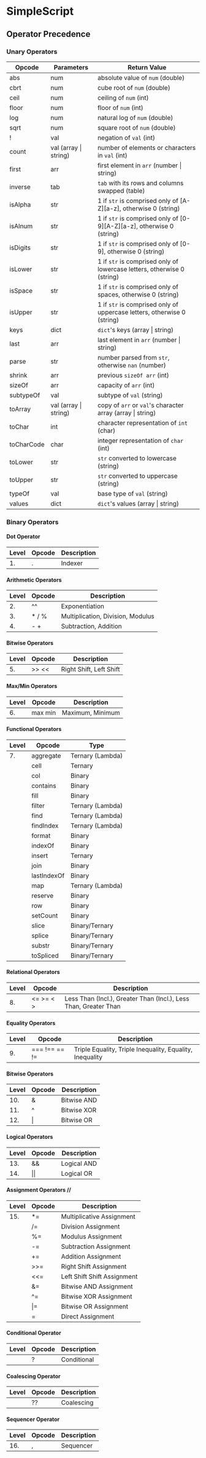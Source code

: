 # SimpleScript

## Operator Precedence

### Unary Operators

| Opcode     | Parameters            | Return Value                                                            |
| ---------- | --------------------- | ----------------------------------------------------------------------- |
| abs        | num                   | absolute value of `num` (double)                                        |
| cbrt       | num                   | cube root of `num` (double)                                             |
| ceil       | num                   | ceiling of `num` (int)                                                  |
| floor      | num                   | floor of `num` (int)                                                    |
| log        | num                   | natural log of `num` (double)                                           |
| sqrt       | num                   | square root of `num` (double)                                           |
| !          | val                   | negation of `val` (int)                                                 |
| count      | val (array \| string) | number of elements or characters in `val` (int)                         |
| first      | arr                   | first element in `arr` (number \| string)                               |
| inverse    | tab                   | `tab` with its rows and columns swapped (table)                         |
| isAlpha    | str                   | 1 if `str` is comprised only of [A-Z][a-z], otherwise 0 (string)        |
| isAlnum    | str                   | 1 if `str` is comprised only of [0-9][A-Z][a-z], otherwise 0 (string)   |
| isDigits   | str                   | 1 if `str` is comprised only of [0-9], otherwise 0 (string)             |
| isLower    | str                   | 1 if `str` is comprised only of lowercase letters, otherwise 0 (string) |
| isSpace    | str                   | 1 if `str` is comprised only of spaces, otherwise 0 (string)            |
| isUpper    | str                   | 1 if `str` is comprised only of uppercase letters, otherwise 0 (string) |
| keys       | dict                  | `dict`'s keys (array \| string)                                         |
| last       | arr                   | last element in `arr` (number \| string)                                |
| parse      | str                   | number parsed from `str`, otherwise `nan` (number)                      |
| shrink     | arr                   | previous `sizeOf arr` (int)                                             |
| sizeOf     | arr                   | capacity of `arr` (int)                                                 |
| subtypeOf  | val                   | subtype of `val` (string)                                               |
| toArray    | val (array \| string) | copy of `arr` or `val`'s character array (array \| string)              |
| toChar     | int                   | character representation of `int` (char)                                |
| toCharCode | char                  | integer representation of `char` (int)                                  |
| toLower    | str                   | `str` converted to lowercase (string)                                   |
| toUpper    | str                   | `str` converted to uppercase (string)                                   |
| typeOf     | val                   | base type of `val` (string)                                             |
| values     | dict                  | `dict`'s values (array \| string)                                       |

### Binary Operators

#### Dot Operator

| Level | Opcode | Description |
| ----- | ------ | ----------- |
| 1.    | .      | Indexer     |

#### Arithmetic Operators

| Level | Opcode | Description                       |
| ----- | ------ | --------------------------------- |
| 2.    | ^^     | Exponentiation                    |
| 3.    | \* / % | Multiplication, Division, Modulus |
| 4.    | \- +   | Subtraction, Addition

#### Bitwise Operators

| Level | Opcode     | Description             |
| ----- | ---------- | ----------------------- |
| 5.    | \>> <<     | Right Shift, Left Shift |

#### Max/Min Operators

| Level | Opcode     | Description      |
| ----- | ---------- | ---------------- |
| 6.    | max min    | Maximum, Minimum |

#### Functional Operators

| Level | Opcode       | Type             |
| ----- | ----------   | ---------------- |
| 7.    | aggregate    | Ternary (Lambda) |
|       | cell         | Ternary          |
|       | col          | Binary           |
|       | contains     | Binary           |
|       | fill         | Binary           |
|       | filter       | Ternary (Lambda) |
|       | find         | Ternary (Lambda) |
|       | findIndex    | Ternary (Lambda) |
|       | format       | Binary           | //
|       | indexOf      | Binary           |
|       | insert       | Ternary          |
|       | join         | Binary           |
|       | lastIndexOf  | Binary           | 
|       | map          | Ternary (Lambda) |
|       | reserve      | Binary           |
|       | row          | Binary           |
|       | setCount     | Binary           |
|       | slice        | Binary/Ternary   |
|       | splice       | Binary/Ternary   |
|       | substr       | Binary/Ternary   |
|       | toSpliced    | Binary/Ternary   |

#### Relational Operators

| Level | Opcode      | Description                                                      |
| ----- | ----------- | ---------------------------------------------------------------- |
| 8.    | <= \>= < \> | Less Than (Incl.), Greater Than (Incl.), Less Than, Greater Than |

#### Equality Operators

| Level | Opcode        | Description                                              |
| ----- | ------------- | -------------------------------------------------------- |
| 9.    | === !== == != | Triple Equality, Triple Inequality, Equality, Inequality |

#### Bitwise Operators

| Level | Opcode     | Description |
| ----- | ---------- | ----------- |
| 10.   | &          | Bitwise AND |
| 11.   | ^          | Bitwise XOR |
| 12.   | \|         | Bitwise OR  |

#### Logical Operators

| Level | Opcode     | Description |
| ----- | ---------- | ----------- |
| 13.   | &&         | Logical AND |
| 14.   | \|\|       | Logical OR  |

#### Assignment Operators   //

| Level | Opcode     | Description                 |
| ----- | ---------- | --------------------------- |
| 15.   | \*=        | Multiplicative Assignment   |    //
|       | /=         | Division Assignment         |    //
|       | %=         | Modulus Assignment          |    //
|       | -=         | Subtraction Assignment      |    //
|       | +=         | Addition Assignment         |    //
|       | \>>=       | Right Shift Assignment      |    //
|       | <<=        | Left Shift Shift Assignment |    //
|       | &=         | Bitwise AND Assignment      |    //
|       | ^=         | Bitwise XOR Assignment      |    //
|       | \|=        | Bitwise OR Assignment       |    //
|       | =          | Direct Assignment           |    //

#### Conditional Operator

| Level | Opcode     | Description |
| ----- | ---------- | ----------- |
|       | ?          | Conditional |

#### Coalescing Operator

| Level | Opcode     | Description |
| ----- | ---------- | ----------- |
|       | ??         | Coalescing  |

#### Sequencer Operator

| Level | Opcode     | Description |
| ----- | ---------- | ----------- |
| 16.   | ,          | Sequencer   |
